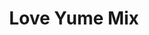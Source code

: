 --- 
title: "Love Yume Mix"
publishdate: "2019-5-25T16:48:46+02:00"
src: "https://365manga.net/manga/love-yume-mix"
image: "https://data.365manga.net/images/thumbnails/19212-love-yume-mix.jpg"
description: "Kensuke is your usual high schooler. He's unattractive, unreliable and leads a very boring life. This all changes in one night, when a goddess grants him his wish and makes him a popular guy. Soon after that girls start flocking to him like there is no tomorrow. The first dramatic change in his life came from his sister and the second was from a childhood friend that he had no…"
---